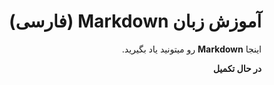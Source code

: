 <div dir="rtl">

# آموزش زبان Markdown (فارسی)

اینجا **Markdown** رو میتونید یاد بگیرید.

**در حال تکمیل**

</div>
